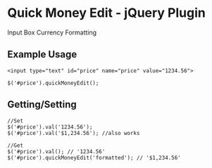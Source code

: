 Quick Money Edit - jQuery Plugin
================================

Input Box Currency Formatting

Example Usage
-------------
```
<input type="text" id="price" name="price" value="1234.56">

$('#price').quickMoneyEdit();
```

Getting/Setting
---------------
```
//Set
$('#price').val('1234.56');
$('#price').val('$1,234.56'); //also works

//Get
$('#price').val(); // '1234.56'
$('#price').quickMoneyEdit('formatted'); // '$1,234.56'
```
